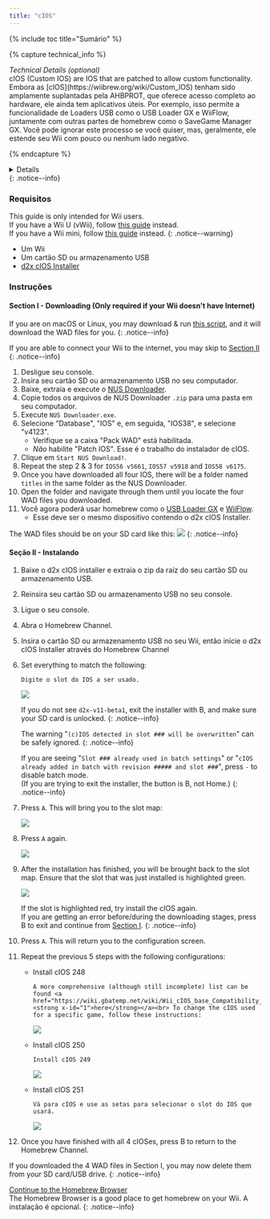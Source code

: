```yaml
---
title: "cIOS"
---
```


{% include toc title="Sumário" %}

{% capture technical_info %}
<summary><em>Technical Details (optional)</em></summary>
cIOS (Custom IOS) are IOS that are patched to allow custom functionality. Embora as [cIOS](https://wiibrew.org/wiki/Custom_IOS) tenham sido amplamente suplantadas pela AHBPROT, que oferece acesso completo ao hardware, ele ainda tem aplicativos úteis. Por exemplo, isso permite a funcionalidade de Loaders USB como o USB Loader GX e WiiFlow, juntamente com outras partes de homebrew como o SaveGame Manager GX. Você pode ignorar este processo se você quiser, mas, geralmente, ele estende seu Wii com pouco ou nenhum lado negativo.

{% endcapture %}
<details>{{ technical_info | markdownify }}</details>
{: .notice--info}

### Requisitos

This guide is only intended for Wii users. <br/> If you have a Wii U (vWii), follow [this guide](cios-vwii) instead. <br/> If you have a Wii mini, follow [this guide](cios-mini) instead.
{: .notice--warning}

* Um Wii
* Um cartão SD ou armazenamento USB
* [d2x cIOS Installer](/assets/files/d2x-cios-installer.zip)

### Instruções

#### Section I - Downloading (Only required if your Wii doesn't have Internet)

If you are on macOS or Linux, you may download & run [this script](/assets/files/d2x_offline_ios.sh), and it will download the WAD files for you.
{: .notice--info}

If you are able to connect your Wii to the internet, you may skip to [Section II](cios#section-ii---installing)
{: .notice--info}

1. Desligue seu console.
1. Insira seu cartão SD ou armazenamento USB no seu computador.
1. Baixe, extraia e execute o [NUS Downloader](https://github.com/WiiDatabase/nusdownloader/releases/latest/download/NUSD-Mod-NUS-Fix.zip).
1. Copie todos os arquivos de NUS Downloader `.zip` para uma pasta em seu computador.
1. Execute `NUS Downloader.exe`.
1. Selecione "Database", "IOS" e, em seguida, "IOS38", e selecione "v4123".
    + Verifique se a caixa "Pack WAD" está habilitada.
    + *Não* habilite "Patch IOS". Esse é o trabalho do instalador de cIOS.
1. Clique em `Start NUS Download!`.
1. Repeat the step 2 & 3 for `IOS56 v5661`, `IOS57 v5918` and `IOS58 v6175`.
1. Once you have downloaded all four IOS, there will be a folder named `titles` in the same folder as the NUS Downloader.
1. Open the folder and navigate through them until you locate the four WAD files you downloaded.
1. Você agora poderá usar homebrew como o [USB Loader GX](usbloadergx) e [WiiFlow](wiiflow).
    + Esse deve ser o mesmo dispositivo contendo o d2x cIOS Installer.

The WAD files should be on your SD card like this: ![](/images/cios/d2x_offline_ios.png)
{: .notice--info}

#### Seção II - Instalando

1. Baixe o d2x cIOS installer e extraia o zip da raíz do seu cartão SD ou armazenamento USB.
1. Reinsira seu cartão SD ou armazenamento USB no seu console.
1. Ligue o seu console.
1. Abra o Homebrew Channel.
1. Insira o cartão SD ou armazenamento USB no seu Wii, então inicie o d2x cIOS Installer através do Homebrew Channel
1. Set everything to match the following:

    ```
    Digite o slot do IOS a ser usado.
    ```

    ![](/images/cios/d2x_v11_248.png)

    If you do not see `d2x-v11-beta1`, exit the installer with B, and make sure your SD card is unlocked.
    {: .notice--info}

    The warning "`(c)IOS detected in slot ### will be overwritten`" can be safely ignored.
    {: .notice--info}

    If you are seeing "`Slot ### already used in batch settings`" or "`cIOS already added in batch with revision ##### and slot ###`", press `-` to disable batch mode. <br> (If you are trying to exit the installer, the button is B, not Home.)
    {: .notice--info}

1. Press `A`. This will bring you to the slot map:

    ![](/images/cios/d2x_summary.png)

1. Press `A` again.

    ![](/images/cios/d2x_installation.png)

1. After the installation has finished, you will be brought back to the slot map. Ensure that the slot that was just installed is highlighted green.

    ![](/images/cios/d2x_log.png)

    If the slot is highlighted red, try install the cIOS again. <br> If you are getting an error before/during the downloading stages, press B to exit and continue from [Section I](#section-i---downloading).
    {: .notice--info}

1. Press `A`. This will return you to the configuration screen.
1. Repeat the previous 5 steps with the following configurations:

    + Install cIOS 248

        ```
        A more comprehensive (although still incomplete) list can be found <a href="https://wiki.gbatemp.net/wiki/Wii_cIOS_base_Compatibility_List"><strong x-id="1">here</strong></a><br> To change the cIOS used for a specific game, follow these instructions:
        ```

        ![](/images/cios/d2x_v11_249.png)

    + Install cIOS 250

        ```
        Install cIOS 249
        ```

        ![](/images/cios/d2x_v11_250.png)

    + Install cIOS 251

        ```
        Vá para cIOS e use as setas para selecionar o slot do IOS que usará.
        ```

        ![](/images/cios/d2x_v11_251.png)

1. Once you have finished with all 4 cIOSes, press B to return to the Homebrew Channel.

If you downloaded the 4 WAD files in Section I, you may now delete them from your SD card/USB drive.
{: .notice--info}

[Continue to the Homebrew Browser](hbb)<br> The Homebrew Browser is a good place to get homebrew on your Wii. A instalação é opcional.
{: .notice--info}
